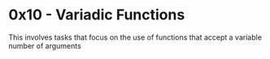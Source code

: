 # 0x10 - Variadic Functions
This involves tasks that focus on the use of functions that accept a variable number of arguments
